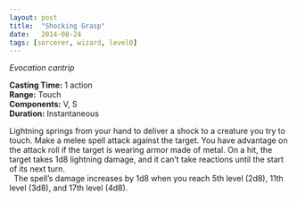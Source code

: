 ```yaml
---
layout: post
title:  "Shocking Grasp"
date:   2014-08-24
tags: [sorcerer, wizard, level0]
---
```


_Evocation cantrip_

**Casting Time:** 1 action  
**Range:** Touch  
**Components:** V, S  
**Duration:** Instantaneous

Lightning springs from your hand to deliver a shock to a creature you try to touch. Make a melee spell attack against the target. You have advantage on the attack roll if the target is wearing armor made of metal. On a hit, the target takes 1d8 lightning damage, and it can’t take reactions until the start of its next turn.  
&nbsp;&nbsp;The spell’s damage increases by 1d8 when you reach 5th level (2d8), 11th level (3d8), and 17th level (4d8).
